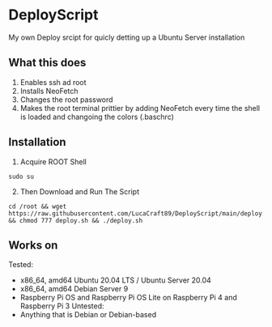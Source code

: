 # DeployScript
My own Deploy srcipt for quicly detting up a Ubuntu Server installation

## What this does
1. Enables ssh ad root
2. Installs NeoFetch
3. Changes the root password
4. Makes the root terminal prittier by adding NeoFetch every time the shell is loaded and changoing the colors (.baschrc)

## Installation
1. Acquire ROOT Shell
```
sudo su 
```
2. Then Download and Run The Script
```
cd /root && wget https://raw.githubusercontent.com/LucaCraft89/DeployScript/main/deploy.sh && chmod 777 deploy.sh && ./deploy.sh
```

## Works on
Tested:
- x86_64, amd64 Ubuntu 20.04 LTS / Ubuntu Server 20.04
- x86_64, amd64 Debian Server 9
- Raspberry Pi OS and Raspberry Pi OS Lite on Raspberry Pi 4 and Raspberry Pi 3
Untested:
- Anything that is Debian or Debian-based
